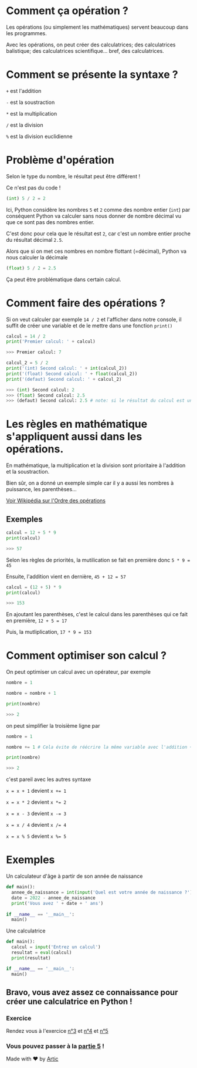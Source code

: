 # Comment ça opération ?

Les opérations (ou simplement les mathématiques) servent beaucoup dans les programmes.

Avec les opérations, on peut créer des calculatrices; des calculatrices balistique; des calculatrices scientifique... bref, des calculatrices.

# Comment se présente la syntaxe ?

`+` est l'addition

`-` est la soustraction

`*` est la multiplication

`/` est la division

`%` est la division euclidienne

# Problème d'opération

Selon le type du nombre, le résultat peut être différent !

Ce n'est pas du code !
```python
(int) 5 / 2 = 2
```
Ici, Python considère les nombres `5` et `2` comme des nombre entier (`int`) par conséquent Python va calculer sans nous donner de nombre décimal vu que ce sont pas des nombres entier.

C'est donc pour cela que le résultat est `2`, car c'est un nombre entier proche du résultat décimal `2.5`.

Alors que si on met ces nombres en nombre flottant (=décimal), Python va nous calculer la décimale
```python
(float) 5 / 2 = 2.5
```

Ça peut être problématique dans certain calcul.

# Comment faire des opérations ?

Si on veut calculer par exemple `14 / 2` et l'afficher dans notre console, il suffit de créer une variable et de le mettre dans une fonction `print()`

```python
calcul = 14 / 2
print('Premier calcul: ' + calcul)

>>> Premier calcul: 7

calcul_2 = 5 / 2
print('(int) Second calcul: ' + int(calcul_2))
print('(float) Second calcul: ' + float(calcul_2))
print('(defaut) Second calcul: ' + calcul_2)

>>> (int) Second calcul: 2
>>> (float) Second calcul: 2.5
>>> (defaut) Second calcul: 2.5 # note: si le résultat du calcul est un nombre décimal, alors celui-ci sera un nombre flottant. Inversement pour le nombre entier
```

# Les règles en mathématique s'appliquent aussi dans les opérations.

En mathématique, la multiplication et la division sont prioritaire à l'addition et la soustraction.

Bien sûr, on a donné un exemple simple car il y a aussi les nombres à puissance, les parenthèses...

[Voir Wikipédia sur l'Ordre des opérations](https://fr.wikipedia.org/wiki/Ordre_des_op%C3%A9rations#:~:text=la%20multiplication%20et%20la%20division,pour%20les%20additions%20et%20soustractions.)

## Exemples

```python
calcul = 12 + 5 * 9
print(calcul)

>>> 57
```

Selon les règles de priorités, la mutilication se fait en première donc `5 * 9 = 45`

Ensuite, l'addition vient en dernière, `45 + 12 = 57`

```python
calcul = (12 + 5) * 9
print(calcul)

>>> 153
```

En ajoutant les parenthèses, c'est le calcul dans les parenthèses qui ce fait en première, `12 + 5 = 17`

Puis, la mutliplication, `17 * 9 = 153`

# Comment optimiser son calcul ?

On peut optimiser un calcul avec un opérateur, par exemple

```python
nombre = 1

nombre = nombre + 1

print(nombre)

>>> 2
```

on peut simplifier la troisième ligne par
```python
nombre = 1

nombre += 1 # Cela évite de réécrire la même variable avec l'addition + 1

print(nombre)

>>> 2
```

c'est pareil avec les autres syntaxe

`x = x + 1` devient `x += 1`

`x = x * 2` devient `x *= 2`

`x = x - 3` devient `x -= 3`

`x = x / 4` devient `x /= 4`

`x = x % 5` devient `x %= 5`



# Exemples

Un calculateur d'âge à partir de son année de naissance
```python
def main():
  annee_de_naissance = int(input('Quel est votre année de naissance ?'))
  date = 2022 - annee_de_naissance
  print('Vous avez ' + date + ' ans')
  
if __name__ == '__main__':
  main()
```

Une calculatrice
```python
def main():
  calcul = input('Entrez un calcul')
  resultat = eval(calcul)
  print(resultat)

if __name__ == '__main__':
  main()
```

## Bravo, vous avez assez ce connaissance pour créer une calculatrice en Python !

### Exercice
Rendez vous à l'exercice [n°3](https://github.com/ArticOff/TravauxPratique-sur-Python/blob/main/ex%203.%20Celsius%20ou%20Fahrenheit%20%3F.py) et [n°4](https://github.com/ArticOff/TravauxPratique-sur-Python/blob/main/ex%204.%20Pythagore.py) et [n°5](https://github.com/ArticOff/TravauxPratique-sur-Python/blob/main/ex%205.%20Calculatrice%20%C3%A0%20division%20euclidienne.py)

### Vous pouvez passer à la [partie 5](https://github.com/ArticOff/Tutoriel-sur-Python/blob/main/5.%20Les%20conditions.md) !

Made with ❤️ by [Artic](https://discord.com/users/855783629047988274)

